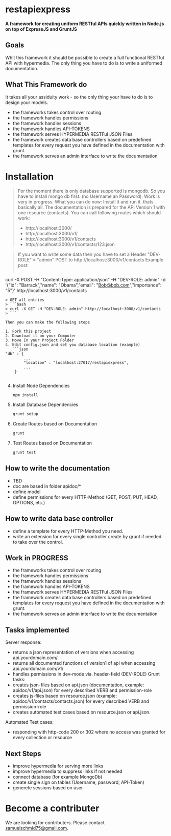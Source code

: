 restapiexpress
=
**A framework for creating uniform RESTful APIs quickly written in Node.js on top of ExpressJS and GruntJS**

Goals
-
Whit this framework it should be possible to create a full functional RESTful API with hypermedia.
The only thing you have to do is to write a uniformed documentation.

What This Framework do
-
It takes all your assiduity work - so the only thing your have to do is to design your models.
* the frameworks takes control over routing
* the framework handles permissions
* the framework handles sessions
* the framework handles API-TOKENS
* the framework serves HYPERMEDIA RESTFul JSON Files
* the framework creates data base controllers based on predefined templates for every request you have defined in the documentation with grunt.
* the framework serves an admin interface to write the documentation

Installation
=
> For the moment there is only database supported is mongodb. So you have to install mongo db first. (no Username an Password). Work is very in progress. What you can do now: Install it and run it. thats basically all. The documentation is prepared for the API Version 1 with one resource (contacts).
> You can call following routes which should work:
> * http://localhost:3000/
> * http://localhost:3000/v1/
> * http://localhost:3000/v1/contacts
> * http://localhost:3000/v1/contacts/123.json

> If you want to write some data then you have to set a Header "DEV-ROLE" = "admin"
> POST to http://localhost:3000/v1/contacts
> Example
> post: 
> ```bash 
curl -X POST -H "Content-Type: application/json" -H "DEV-ROLE: admin" -d '{"id": "Barrack","name": "Obama","email": "Bob@bob.com","importance": "5"}' http://localhost:3000/v1/contacts
```
> GET all entries
> ```bash 
> curl -X GET -H "DEV-ROLE: admin" http://localhost:3000/v1/contacts
> ```

Then you can make the following steps

1. Fork this project 
2. Download it on your Computer
3. Move In your Project Folder
4. Edit config.json and set you database location (example)
   ```json
"db" : {
        ...
        "location" : "localhost:27017/restapiexpress",
        ...
    }
        
   ```
4. Install Node Dependencies

   ```javascript
   npm install
   ```
5. Install Database Dependencies

   ```javascript
   grunt setup
   ```
6. Create Routes based on Documentation 

   ```javascript
   grunt 
   ```
7. Test Routes based on Documentation 

   ```javascript
   grunt test
   ```

How to write the documentation
-
* TBD
* doc are based in folder apidoc/*
* define model
* define permissions for every HTTP-Method (GET, POST, PUT, HEAD, OPTIONS, etc.)

How to write data base controller 
-
* define a template for every HTTP-Method you need.
* write an extension for every single controller create by grunt if needed to take over the control.

Work in PROGRESS
-
* the frameworks takes control over routing
* the framework handles permissions
* the framework handles sessions
* the framework handles API-TOKENS
* the framework serves HYPERMEDIA RESTFul JSON Files
* the framework creates data base controllers based on predefined templates for every request you have defined in the documentation with grunt.
* the framework serves an admin interface to write the documentation

Tasks implemented
-
Server response:
* returns a json representation of versions when accessing api.yourdomain.com/
* returns all documented functions of version1 of api when accessing api.yourdomain.com/v1/
* handles permissions in dev-mode via. header-field (DEV-ROLE)
Grunt tasks:
* creates json-files based on api.json (documentation, example: apidoc/v1/api.json) for every described VERB and permission-role
* creates js-files based on resource.json (example: apidoc/v1/contacts/contacts.json) for every described VERB and permission-role
* creates automated test cases based on resource.json or api.json.

Automated Test cases:
* responding with http-code 200 or 302 where no access was granted for every collection or resource

Next Steps
-
* improve hypermedia for serving more links
* improve hypermedia to suppress links if not needed
* connect database (for example MongoDb)
* create single sign on tables (Username, password, API-Token)
* generete sessions based on user

Become a contributer
=
We are looking for contributers. Please contact samuelschmid75@gmail.com.
